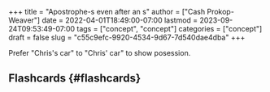 +++
title = "Apostrophe-s even after an s"
author = ["Cash Prokop-Weaver"]
date = 2022-04-01T18:49:00-07:00
lastmod = 2023-09-24T09:53:49-07:00
tags = ["concept", "concept"]
categories = ["concept"]
draft = false
slug = "c55c9efc-9920-4534-9d67-7d540dae4dba"
+++

Prefer "Chris's car" to "Chris' car" to show posession.


## Flashcards {#flashcards}
